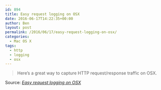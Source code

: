 ```yaml
---
id: 894
title: Easy request logging on OSX
date: 2016-06-17T14:22:35+00:00
author: Ben
layout: post
permalink: /2016/06/17/easy-request-logging-on-osx/
categories:
  - Mac OS X
tags:
  - http
  - logging
  - osx
---
```

> Here&#8217;s a great way to capture HTTP request/response traffic on OSX.

Source: _[Easy request logging on OSX](http://chrisortman.com/2016/06/16/easy-request-logging-on-osx/)_
